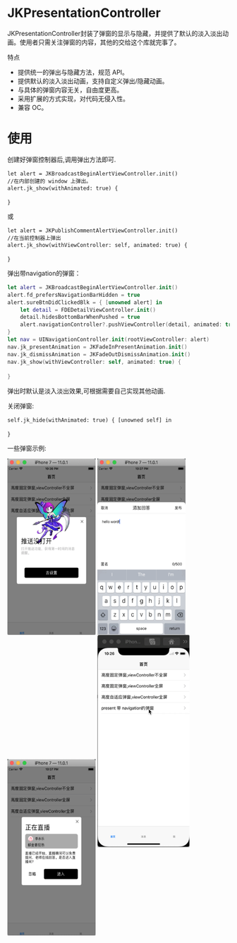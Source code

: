 # JKPresentationController
JKPresentationController封装了弹窗的显示与隐藏，并提供了默认的淡入淡出动画。使用者只需关注弹窗的内容，其他的交给这个库就完事了。

特点
* 提供统一的弹出与隐藏方法，规范 API。
* 提供默认的淡入淡出动画，支持自定义弹出/隐藏动画。
* 与具体的弹窗内容无关，自由度更高。
* 采用扩展的方式实现，对代码无侵入性。
* 兼容 OC。

# 使用
创建好弹窗控制器后,调用弹出方法即可.
```
let alert = JKBroadcastBeginAlertViewController.init()
//在内部创建的 window 上弹出。
alert.jk_show(withAnimated: true) {

}
```
或
```
let alert = JKPublishCommentAlertViewController.init()
//在当前控制器上弹出
alert.jk_show(withViewController: self, animated: true) {

}
```
弹出带navigation的弹窗：

```swift
let alert = JKBroadcastBeginAlertViewController.init()
alert.fd_prefersNavigationBarHidden = true
alert.sureBtnDidClickedBlk = { [unowned alert] in
    let detail = FDEDetailViewController.init()
    detail.hidesBottomBarWhenPushed = true
    alert.navigationController?.pushViewController(detail, animated: true)
}
let nav = UINavigationController.init(rootViewController: alert)
nav.jk_presentAnimation = JKFadeInPresentAnimation.init()
nav.jk_dismissAnimation = JKFadeOutDismissAnimation.init()
nav.jk_show(withViewController: self, animated: true) {

}
```

弹出时默认是淡入淡出效果,可根据需要自己实现其他动画.

关闭弹窗:
```
self.jk_hide(withAnimated: true) { [unowned self] in

}
```

一些弹窗示例:

<img src="https://raw.githubusercontent.com/xq-120/cloudImage/master/pictures/20200315223637.png" alt="图片替换文本" width="200" height="400" align="middle" />

<img src="https://raw.githubusercontent.com/xq-120/cloudImage/master/pictures/20200315223713.png" alt="图片替换文本" width="200" height="400" align="middle" />

<img src="https://raw.githubusercontent.com/xq-120/cloudImage/master/pictures/20200315223732.png" alt="图片替换文本" width="200" height="400" align="middle" />

<img src="https://raw.githubusercontent.com/xq-120/cloudImage/master/pictures/%E5%B8%A6%E5%AF%BC%E8%88%AA%E6%A0%8F%E5%BC%B9%E7%AA%97.gif" style="zoom:80%;" />

